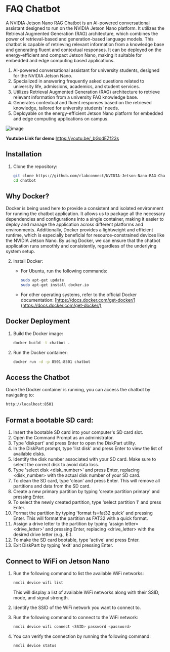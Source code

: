 # FAQ Chatbot

A NVIDIA Jetson Nano RAG Chatbot is an AI-powered conversational assistant designed to run on the NVIDIA Jetson Nano platform. It utilizes the Retrieval Augmented Generation (RAG) architecture, which combines the power of retrieval-based and generation-based language models. This chatbot is capable of retrieving relevant information from a knowledge base and generating fluent and contextual responses. It can be deployed on the energy-efficient and compact Jetson Nano, making it suitable for embedded and edge computing based applications.

1. AI-powered conversational assistant for university students, designed for the NVIDIA Jetson Nano.
2. Specialized in answering frequently asked questions related to university life, admissions, academics, and student services.
3. Utilizes Retrieval Augmented Generation (RAG) architecture to retrieve relevant information from a university FAQ knowledge base.
4. Generates contextual and fluent responses based on the retrieved knowledge, tailored for university students' needs.
5. Deployable on the energy-efficient Jetson Nano platform for embedded and edge computing applications on campus.

![image](https://github.com/rlabconnect/NVIDIA-Jetson-Nano-RAG-Chatbot/assets/166736790/53549051-a671-4776-9f10-bbb2d8fda3bc)

**Youtube Link for demo**
https://youtu.be/_bGodEZf23s

## Installation

1. Clone the repository:
   ```bash
   git clone https://github.com/rlabconnect/NVIDIA-Jetson-Nano-RAG-Chatbot/
   cd chatbot
   ```

## Why Docker?

Docker is being used here to provide a consistent and isolated environment for running the chatbot application. It allows us to package all the necessary dependencies and configurations into a single container, making it easier to deploy and manage the application across different platforms and environments. Additionally, Docker provides a lightweight and efficient runtime, which is especially beneficial for resource-constrained devices like the NVIDIA Jetson Nano. By using Docker, we can ensure that the chatbot application runs smoothly and consistently, regardless of the underlying system setup.

2. Install Docker:

   - For Ubuntu, run the following commands:

     ```bash
     sudo apt-get update
     sudo apt-get install docker.io
     ```

   - For other operating systems, refer to the official Docker documentation: [https://docs.docker.com/get-docker/](https://docs.docker.com/get-docker/)

## Docker Deployment

1. Build the Docker image:

   ```bash
   docker build -t chatbot .
   ```

2. Run the Docker container:
   ```bash
   docker run -d -p 8501:8501 chatbot
   ```

## Access the Chatbot

Once the Docker container is running, you can access the chatbot by navigating to:

```bash
http://localhost:8501
```

## Format a bootable SD card:

1. Insert the bootable SD card into your computer's SD card slot.
2. Open the Command Prompt as an administrator.
3. Type 'diskpart' and press Enter to open the DiskPart utility.
4. In the DiskPart prompt, type 'list disk' and press Enter to view the list of available disks.
5. Identify the disk number associated with your SD card. Make sure to select the correct disk to avoid data loss.
6. Type 'select disk <disk_number>' and press Enter, replacing <disk_number> with the actual disk number of your SD card.
7. To clean the SD card, type 'clean' and press Enter. This will remove all partitions and data from the SD card.
8. Create a new primary partition by typing 'create partition primary' and pressing Enter.
9. To select the newly created partition, type 'select partition 1' and press Enter.
10. Format the partition by typing 'format fs=fat32 quick' and pressing Enter. This will format the partition as FAT32 with a quick format.
11. Assign a drive letter to the partition by typing 'assign letter=<drive_letter>' and pressing Enter, replacing <drive_letter> with the desired drive letter (e.g., E:).
12. To make the SD card bootable, type 'active' and press Enter.
13. Exit DiskPart by typing 'exit' and pressing Enter.

## Connect to WiFi on Jetson Nano

1. Run the following command to list the available WiFi networks:

   ```bash
   nmcli device wifi list
   ```

   This will display a list of available WiFi networks along with their SSID, mode, and signal strength.

2. Identify the SSID of the WiFi network you want to connect to.

3. Run the following command to connect to the WiFi network:
   ```bash
   nmcli device wifi connect <SSID> password <password>
   ```
4. You can verify the connection by running the following command:
   ```bash
   nmcli device status
   ```
